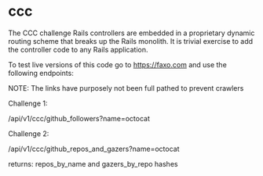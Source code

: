 # ccc

The CCC challenge Rails controllers are embedded in a proprietary dynamic routing scheme that breaks up the Rails monolith. It is trivial exercise to add the controller code to any Rails application.

To test live versions of this code go to https://faxo.com and use the following endpoints:

NOTE: The links have purposely not been full pathed to prevent crawlers

Challenge 1:

/api/v1/ccc/github_followers?name=octocat

Challenge 2:

/api/v1/ccc/github_repos_and_gazers?name=octocat

returns: repos_by_name and gazers_by_repo hashes



